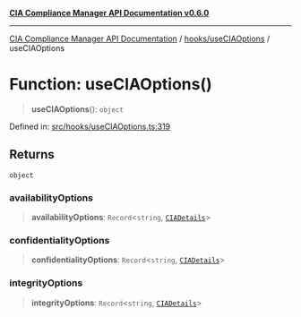 [**CIA Compliance Manager API Documentation v0.6.0**](../../../README.md)

***

[CIA Compliance Manager API Documentation](../../../modules.md) / [hooks/useCIAOptions](../README.md) / useCIAOptions

# Function: useCIAOptions()

> **useCIAOptions**(): `object`

Defined in: [src/hooks/useCIAOptions.ts:319](https://github.com/Hack23/cia-compliance-manager/blob/32fe683007dd7fe1aa6b244d2353e60fab4f51de/src/hooks/useCIAOptions.ts#L319)

## Returns

`object`

### availabilityOptions

> **availabilityOptions**: `Record`\<`string`, [`CIADetails`](../../../types/cia/interfaces/CIADetails.md)\>

### confidentialityOptions

> **confidentialityOptions**: `Record`\<`string`, [`CIADetails`](../../../types/cia/interfaces/CIADetails.md)\>

### integrityOptions

> **integrityOptions**: `Record`\<`string`, [`CIADetails`](../../../types/cia/interfaces/CIADetails.md)\>
